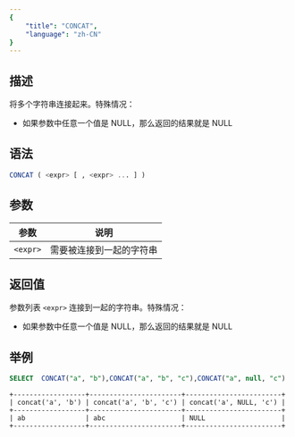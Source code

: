 ```yaml
---
{
    "title": "CONCAT",
    "language": "zh-CN"
}
---
```


## 描述

将多个字符串连接起来。特殊情况：

- 如果参数中任意一个值是 NULL，那么返回的结果就是 NULL


## 语法

```sql
CONCAT ( <expr> [ , <expr> ... ] )
```

## 参数

| 参数       | 说明           |
|----------|--------------|
| `<expr>` | 需要被连接到一起的字符串 |

## 返回值

参数列表 `<expr>` 连接到一起的字符串。特殊情况：

- 如果参数中任意一个值是 NULL，那么返回的结果就是 NULL

## 举例

```sql
SELECT  CONCAT("a", "b"),CONCAT("a", "b", "c"),CONCAT("a", null, "c")
```

```text
+------------------+-----------------------+------------------------+
| concat('a', 'b') | concat('a', 'b', 'c') | concat('a', NULL, 'c') |
+------------------+-----------------------+------------------------+
| ab               | abc                   | NULL                   |
+------------------+-----------------------+------------------------+
```